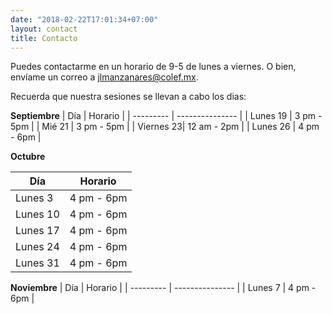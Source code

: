 ```yaml
---
date: "2018-02-22T17:01:34+07:00"
layout: contact
title: Contacto
---
```


Puedes contactarme en un horario de 9-5 de lunes a viernes.  O bien, envíame un correo  a jlmanzanares@colef.mx.

Recuerda que nuestra sesiones se llevan  a cabo los dias: 

**Septiembre**
| Día       | Horario         |
| --------- | --------------- |
| Lunes 19  | 3 pm   -    5pm |
| Mié 21    | 3 pm   -    5pm |
| Viernes 23| 12 am   -   2pm |
| Lunes 26  | 4 pm   -    6pm |

**Octubre**

| Día       | Horario         |
| --------- | --------------- |
| Lunes 3   | 4 pm   -    6pm |
| Lunes 10  | 4 pm   -    6pm |
| Lunes 17  | 4 pm   -    6pm |
| Lunes 24  | 4 pm   -    6pm |
| Lunes 31  | 4 pm   -    6pm |

**Noviembre** 
| Día       | Horario         |
| --------- | --------------- |
| Lunes  7  | 4 pm   -    6pm |



